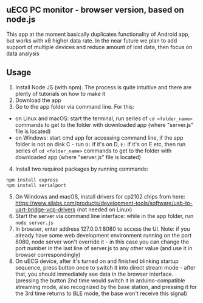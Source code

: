 ## uECG PC monitor - browser version, based on node.js

This app at the moment basically duplicates functionality of Android app, but works with x8 higher data rate. In the near future we plan to add support of multiple devices and reduce amount of lost data, then focus on data analysis

## Usage

1. Install Node JS (with npm). The process is quite intuitive and there are plenty of tutorials on how to make it
2. Download the app
3. Go to the app folder via command line. For this:
  - on Linux and macOS: start the terminal, run series of `cd <folder_name>` commands to get to the folder with downloaded app (where "server.js" file is located)
 - on Windows: start cmd app for accessing command line, if the app folder is not on disk C - run `D:` if it's on D, `E:` if it's on E etc, then run series of `cd <folder_name>` commands to get to the folder with downloaded app (where "server.js" file is located)
4. Install two required packages by running commands:
```
npm install express
npm install serialport
```
5. On Windows and macOS, install drivers for cp2102 chips from here: https://www.silabs.com/products/development-tools/software/usb-to-uart-bridge-vcp-drivers (not needed on Linux)
6. Start the server via command line interface: while in the app folder, run `node server.js`
7. In browser, enter address 127.0.0.1:8080 to access the UI. Note: if you already have some web development environment running on the port 8080, node server won't override it - in this case you can change the port number in the last line of server.js to any other value (and use it in browser correspondingly)
8. On uECG device, after it's turned on and finished blinking startup sequence, press button once to switch it into direct stream mode - after that, you should immediately see data in the browser interface. (pressing the button 2nd time would switch it in arduino-compatible streaming mode, also recognized by the base station, and pressing it for the 3rd time returns to BLE mode, the base won't receive this signal)
